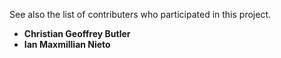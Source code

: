 See also the list of contributers who participated in this project.
* **Christian Geoffrey Butler**
* **Ian Maxmillian Nieto**
